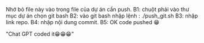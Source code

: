 Nhớ bỏ file này vào trong file của dự án cần push.
B1: chuột phải vào thư mục dự án chọn git bash
B2: vào git bash nhập lệnh : ./push_git.sh
B3: nhập link repo.
B4: nhập nội dung commit.
B5: OK code pushed 😁

"Chat GPT coded it😁😁😁"
